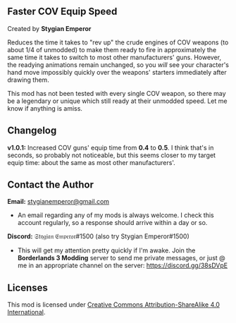 Faster COV Equip Speed
----------------------
Created by **Stygian Emperor**

Reduces the time it takes to "rev up" the crude engines of COV weapons (to about 1/4 of unmodded) to make them ready to fire in approximately the same time it takes to switch to most other manufacturers' guns. However, the readying animations remain unchanged, so you *will* see your character's hand move impossibly quickly over the weapons' starters immediately after drawing them.

This mod has not been tested with every single COV weapon, so there may be a legendary or unique which still ready at their unmodded speed. Let me know if anything is amiss.

Changelog
---------
**v1.0.1:** Increased COV guns' equip time from **0.4** to **0.5**. I think that's in seconds, so probably not noticeable, but this seems closer to my target equip time: about the same as most other manufacturers'.

Contact the Author
------------------
**Email:** stygianemperor@gmail.com
- An email regarding any of my mods is always welcome. I check this account regularly, so a response should arrive within a day or so.

**Discord:** 𝔖𝔱𝔶𝔤𝔦𝔞𝔫 𝔈𝔪𝔭𝔢𝔯𝔬𝔯#1500 (also try Stygian Emperor#1500)
- This will get my attention pretty quickly if I'm awake. Join the **Borderlands 3 Modding** server to send me private messages, or just @ me in an appropriate channel on the server: https://discord.gg/38sDVpE

Licenses
--------
This mod is licensed under [Creative Commons Attribution-ShareAlike 4.0 International](https://creativecommons.org/licenses/by-sa/4.0/).